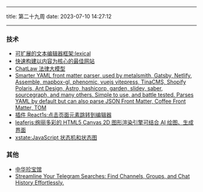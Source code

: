 <!--
 * @Author: try try418@163.com
 * @Date: 2023-07-10 14:27:12
 * @Description:
-->

---

title: 第二十九周
date: 2023-07-10 14:27:12

---

### 技术

- [可扩展的文本编辑器框架:lexical](https://github.com/facebook/lexical)
- [快速构建以内容为核心的最佳网站](https://docusaurus.io/zh-CN/)
- [ChatLaw 法律大模型](chatlaw.cloud)
- [Smarter YAML front matter parser, used by metalsmith, Gatsby, Netlify, Assemble, mapbox-gl, phenomic, vuejs vitepress, TinaCMS, Shopify Polaris, Ant Design, Astro, hashicorp, garden, slidev, saber, sourcegraph, and many others. Simple to use, and battle tested. Parses YAML by default but can also parse JSON Front Matter, Coffee Front Matter, TOM](https://github.com/jonschlinkert/gray-matter)
- [插件 React1s:点击页面元素跳转到编辑器](https://github.com/aaamoon/react1s)
- [leaferjs:绚丽多彩的 HTML5 Canvas 2D 图形渲染引擎可结合 AI 绘图、生成界面](https://www.leaferjs.com/)
- [xstate:JavaScript 状态机和状态图](https://xstate.js.org/)

### 其他

- [中华珍宝馆](https://g2.ltfc.net/home)
- [Streamline Your Telegram Searches: Find Channels, Groups, and Chat History Effortlessly.](https://github.com/tgscan-dev/tgscan)
